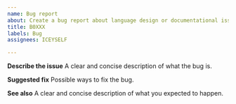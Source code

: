 ```yaml
---
name: Bug report
about: Create a bug report about language design or documentational issue
title: B0XXX
labels: Bug
assignees: ICEYSELF

---
```


**Describe the issue**
A clear and concise description of what the bug is.

**Suggested fix**
Possible ways to fix the bug.

**See also**
A clear and concise description of what you expected to happen.
